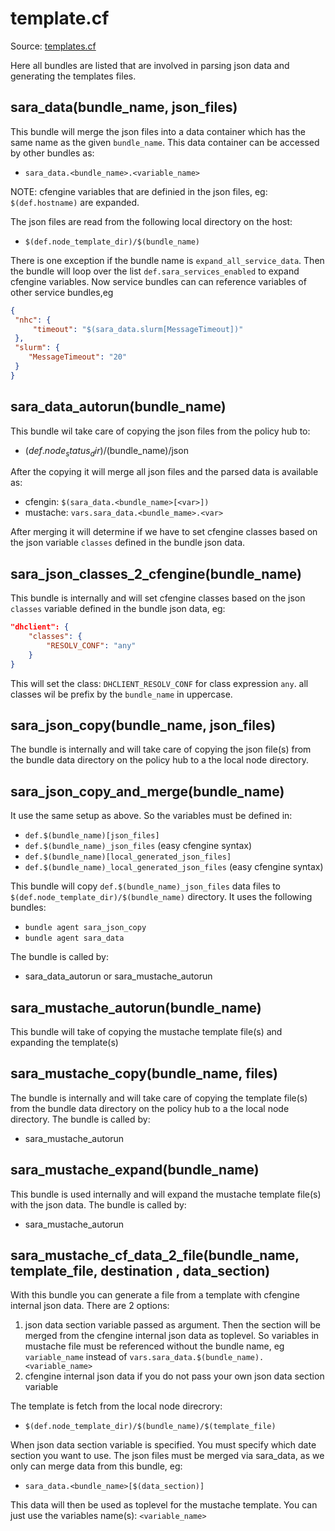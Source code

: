# template.cf

Source: [templates.cf](/masterfiles/lib/surfsara/bundles.cf)

Here all bundles are listed that are involved in parsing json data and
generating the templates files.

## sara_data(bundle_name, json_files)

This bundle will merge the json files into a data container which has the same name
as the given `bundle_name`. This data container can be accessed by other bundles
as:
 * `sara_data.<bundle_name>.<variable_name>`

NOTE: cfengine variables that are definied in the json files, eg: `$(def.hostname)`
are expanded.

The json files are read from the following local directory on the host:
 * `$(def.node_template_dir)/$(bundle_name)`

There is one exception if the bundle name is `expand_all_service_data`. Then the
bundle will loop over the list `def.sara_services_enabled` to expand cfengine variables.
Now service bundles can can reference variables of other service bundles,eg
```json
{
 "nhc": {
     "timeout": "$(sara_data.slurm[MessageTimeout])"
 },
 "slurm": {
    "MessageTimeout": "20"
 }
}
```
## sara_data_autorun(bundle_name)

This bundle wil take care of copying the json files from the policy hub to:
 * $(def.node_status_dir)/$(bundle_name)/json

After the copying it will merge all json files and the parsed data is available as:
 * cfengin: `$(sara_data.<bundle_name>[<var>])`
 * mustache: `vars.sara_data.<bundle_mame>.<var>`

After merging it will determine if we have to set cfengine classes based on the json variable
`classes` defined in the bundle json data.
## sara_json_classes_2_cfengine(bundle_name)

This bundle is internally and will set cfengine classes based on the json `classes`
variable defined in the bundle json data, eg:
```json
"dhclient": {
    "classes": {
        "RESOLV_CONF": "any"
    }
}
```

This will set the class: `DHCLIENT_RESOLV_CONF` for class expression `any`.
all classes wil be prefix by the `bundle_name` in uppercase.
## sara_json_copy(bundle_name, json_files)

The bundle is internally and will take care of copying the json file(s) from the bundle data directory
on the policy hub to a the local node directory.
## sara_json_copy_and_merge(bundle_name)

It use the same setup as above. So the variables must be defined in:
 * `def.$(bundle_name)[json_files]`
 * `def.$(bundle_name)_json_files` (easy cfengine syntax)
 * `def.$(bundle_name)[local_generated_json_files]`
 * `def.$(bundle_name)_local_generated_json_files` (easy cfengine syntax)

This bundle will copy `def.$(bundle_name)_json_files` data files to `$(def.node_template_dir)/$(bundle_name)` directory.
It uses the following bundles:
 * `bundle agent sara_json_copy`
 * `bundle agent sara_data`

The bundle is called by:
 * sara_data_autorun or sara_mustache_autorun
## sara_mustache_autorun(bundle_name)

This  bundle will take of copying the mustache template file(s) and expanding the template(s)
## sara_mustache_copy(bundle_name, files)

The bundle is internally and will take care of copying the template file(s) from the bundle data directory
on the policy hub to a the local node directory. The bundle is called by:
 * sara_mustache_autorun
## sara_mustache_expand(bundle_name)

This bundle is used internally and will expand the mustache template file(s) with the json data. The
bundle is called by:
 * sara_mustache_autorun
## sara_mustache_cf_data_2_file(bundle_name, template_file, destination , data_section)

With this bundle you can generate a file from a template with cfengine internal json data. There are 2
options:
 1. json data section variable passed as argument. Then the section will be merged from the
    cfengine internal json data as toplevel. So variables in mustache file must be referenced
    without the bundle name, eg `variable_name` instead of `vars.sara_data.$(bundle_name).<variable_name>`
 1. cfengine internal json data if you do not pass your own json data section variable

The template is fetch from the local node direcrory:
 * `$(def.node_template_dir)/$(bundle_name)/$(template_file)`

When json data section variable is specified. You must specify which date section you want to use. The json
files must be merged via sara_data, as we only can merge data from this bundle, eg:
 * `sara_data.<bundle_name>[$(data_section)]`

This data will then be used as toplevel for the mustache template. You can just use the variables
name(s): `<variable_name>`
